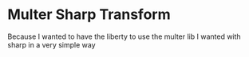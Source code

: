 # Multer Sharp Transform

Because I wanted to have the liberty to use the multer lib I wanted with sharp in a very simple way